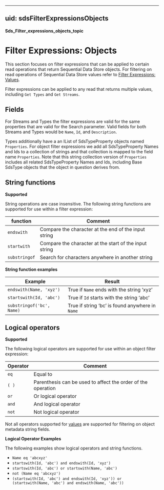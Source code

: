 
---
uid: sdsFilterExpressionsObjects
---

#### Sds_Filter_expressions_objects_topic

Filter Expressions: Objects
==================

This section focuses on filter expressions that can be applied to certain read operations that return Sequential Data Store objects. For filtering on read operations of Sequential Data Store values refer to [Filter Expressions: Values](xref:sdsFilterExpressions#Sds_Filter_expressions_topic).

Filter expressions can be applied to any read that returns multiple values, including 
``Get Types`` and ``Get Streams``. 


Fields
------------
For Streams and Types the filter expressions are valid for the same properties that are valid for the Search parameter. Valid fields 
for both Streams and Types would be ``Name``, ``Id``, and ``Description``. 

Types additionally have a an IList of SdsTypeProperty objects named ``Properties``.
For object filter expressions we add all SdsTypeProperty Names and Ids to a collection of strings and that collection is mapped to the field name ``Properties``. 
Note that this string collection version of ``Properties`` includes all related SdsTypeProperty Names and Ids, including Base SdsType objects
that the object in question derives from.

String functions
------------

**Supported**

String operations are case insensitive. The following string functions are supported for use within a
filter expression:

| function      | Comment                                                         |
|---------------|-----------------------------------------------------------------|
| ``endswith``  | Compare the character at the end of the input string            |
| ``startwith`` | Compare the character at the start of the input string          |
|``substringof``| Search for characters anywhere in another string                |

**String function examples**


|Example                                      |Result                                                           |
|---------------------------------------------|-----------------------------------------------------------------|
|``endswith(Name, 'xyz')``                  |True if ``Name`` ends with the string ‘xyz’                |
|``startswith(Id, 'abc')``                 |True if ``Id`` starts with the string ‘abc’              |
|``substringof('bc', Name)``                 |True if string ‘bc’ is found anywhere in ``Name``         |


Logical operators
------------

**Supported**

The following logical operators are supported for use within an object filter
expression:

| Operator   | Comment                                             |
|------------|-----------------------------------------------------|
| ``eq``     | Equal to                                            |
| ``( )``    | Parenthesis can be used to affect the order of the operation|
| ``or``     | Or logical operator                                 |
| ``and``    | And logical operator                                |
| ``not``    | Not logical operator                                |

Not all operators supported for [values](xref:sdsFilterExpressions#Sds_Filter_expressions_topic) are 
supported for filtering on object metadata string fields.

**Logical Operator Examples**

The following examples show logical operators and string functions.

- ``Name eq 'abcxyz'``
- ``startswith(Id, 'abc') and endswith(Id, 'xyz')``
- ``startswith(Id, 'abc') or startswith(Name, 'abc')``
- ``not (Name eq 'abcxyz')``
- ``(startswith(Id, 'abc') and endswith(Id, 'xyz')) or (startswith(Name, 'abc') and endswith(Name, 'abc'))``


